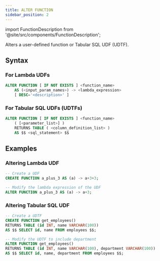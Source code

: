 ```yaml
---
title: ALTER FUNCTION
sidebar_position: 2
---
```

import FunctionDescription from '@site/src/components/FunctionDescription';

<FunctionDescription description="Introduced or updated: v1.2.116"/>

Alters a user-defined function or Tabular SQL UDF (UDTF).

## Syntax

### For Lambda UDFs
```sql
ALTER FUNCTION [ IF NOT EXISTS ] <function_name> 
    AS (<input_param_names>) -> <lambda_expression> 
    [ DESC='<description>' ]
```

### For Tabular SQL UDFs (UDTFs)
```sql
ALTER FUNCTION [ IF NOT EXISTS ] <function_name> 
    ( [<parameter_list>] ) 
    RETURNS TABLE ( <column_definition_list> ) 
    AS $$ <sql_statement> $$
```

## Examples

### Altering Lambda UDF
```sql
-- Create a UDF
CREATE FUNCTION a_plus_3 AS (a) -> a+3+3;

-- Modify the lambda expression of the UDF
ALTER FUNCTION a_plus_3 AS (a) -> a+3;
```

### Altering Tabular SQL UDF
```sql
-- Create a UDTF
CREATE FUNCTION get_employees() 
RETURNS TABLE (id INT, name VARCHAR(100)) 
AS $$ SELECT id, name FROM employees $$;

-- Modify the UDTF to include department
ALTER FUNCTION get_employees() 
RETURNS TABLE (id INT, name VARCHAR(100), department VARCHAR(100)) 
AS $$ SELECT id, name, department FROM employees $$;
```